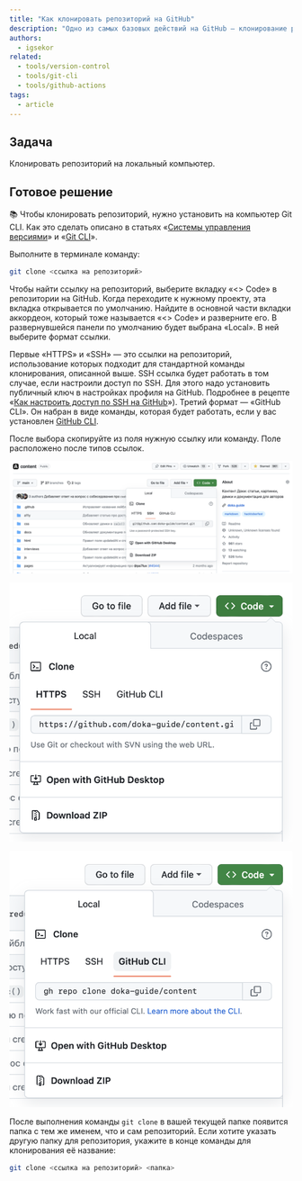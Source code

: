 ```yaml
---
title: "Как клонировать репозиторий на GitHub"
description: "Одно из самых базовых действий на GitHub — клонирование репозитория."
authors:
  - igsekor
related:
  - tools/version-control
  - tools/git-cli
  - tools/github-actions
tags:
  - article
---
```


## Задача

Клонировать репозиторий на локальный компьютер.

## Готовое решение

<aside>

📚 Чтобы клонировать репозиторий, нужно установить на компьютер Git CLI. Как это сделать описано в статьях «[Системы управления версиями](/tools/version-control/)» и «[Git CLI](/tools/git-cli/)».

</aside>

Выполните в терминале команду:

```bash
git clone <ссылка на репозиторий>
```

Чтобы найти ссылку на репозиторий, выберите вкладку «\<\> Code» в репозитории на GitHub. Когда переходите к нужному проекту, эта вкладка открывается по умолчанию. Найдите в основной части вкладки аккордеон, который тоже называется «\<\> Code» и разверните его. В развернувшейся панели по умолчанию будет выбрана «Local». В ней выберите формат ссылки.

Первые «HTTPS» и «SSH» — это ссылки на репозиторий, использование которых подходит для стандартной команды клонирования, описанной выше. SSH ссылка будет работать в том случае, если настроили доступ по SSH. Для этого надо установить публичный ключ в настройках профиля на GitHub. Подробнее в рецепте «[Как настроить доступ по SSH на GitHub](/recipes/github-add-ssh-access/)»). Третий формат — «GitHub CLI». Он набран в виде команды, которая будет работать, если у вас установлен [GitHub CLI](https://cli.github.com/).

После выбора скопируйте из поля нужную ссылку или команду. Поле расположено после типов ссылок.

![Ссылка для клонирования по протоколу SSH.](images/git-clone-ssh-link.png)

![Ссылка для клонирования по протоколу HTTPS.](images/git-clone-https-link.png)

![Команда для клонирования с помощью утилиты GitHub CLI.](images/git-clone-github-link.png)

После выполнения команды `git clone` в вашей текущей папке появится папка с тем же именем, что и сам репозиторий. Если хотите указать другую папку для репозитория, укажите в конце команды для клонирования её название:

```bash
git clone <ссылка на репозиторий> <папка>
```
